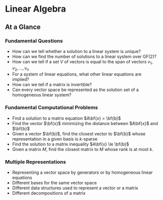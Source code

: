 # Linear Algebra

## At a Glance

### Fundamental Questions

- How can we tell whether a solution to a linear system is unique?
- How can we find the number of solutions to a linear system over GF(2)?
- How can we tell if a set $V$ of vectors is equal to the span of vectors $v_1, v_2, ...,v_n$ 
- For a system of linear equations, what other linear equations are implied?
- How can we tell if a matrix is invertible?
- Can every vector space be represented as the solution set of a homogeneous linear system? 

### Fundamental Computational Problems 

- Find a solution to a matrix equation $A\bf{x} = \bf{b}$  
- Find the vector $\bf{x}$ minimizing the distance between $A\bf{x}$ and $\bf{b}$ 
- Given a vector $\bf{b}$, find the closest vector to $\bf{b}$ whose representation in a given basis is $k$-sparse
- Find the solution to a matrix inequality $A\bf{x} \le \bf{b}$ 
- Given a matrix $M$, find the closest matrix to $M$ whose rank is at most $k$.

### Multiple Representations

- Representing a vector space by generators or by homogeneous linear equations
- Different bases for the same vector space
- Different data structures used to represent a vector or a matrix
- Different decompositions of a matrix